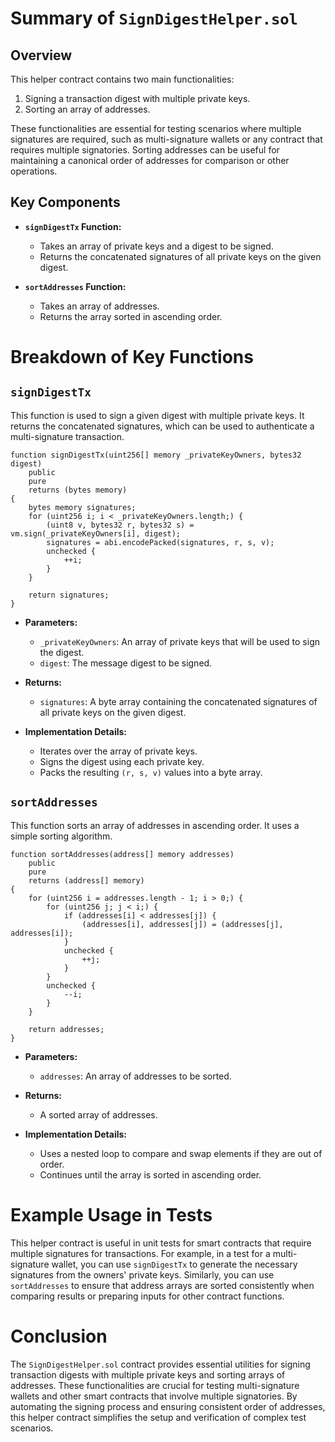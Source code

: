 # Summary of `SignDigestHelper.sol`

## Overview

This helper contract contains two main functionalities:

1. Signing a transaction digest with multiple private keys.
2. Sorting an array of addresses.

These functionalities are essential for testing scenarios where multiple signatures are required, such as multi-signature wallets or any contract that requires multiple signatories. Sorting addresses can be useful for maintaining a canonical order of addresses for comparison or other operations.

## Key Components

- **`signDigestTx` Function:**
  - Takes an array of private keys and a digest to be signed.
  - Returns the concatenated signatures of all private keys on the given digest.

- **`sortAddresses` Function:**
  - Takes an array of addresses.
  - Returns the array sorted in ascending order.

# Breakdown of Key Functions

## `signDigestTx`

This function is used to sign a given digest with multiple private keys. It returns the concatenated signatures, which can be used to authenticate a multi-signature transaction.

```solidity
function signDigestTx(uint256[] memory _privateKeyOwners, bytes32 digest)
    public
    pure
    returns (bytes memory)
{
    bytes memory signatures;
    for (uint256 i; i < _privateKeyOwners.length;) {
        (uint8 v, bytes32 r, bytes32 s) = vm.sign(_privateKeyOwners[i], digest);
        signatures = abi.encodePacked(signatures, r, s, v);
        unchecked {
            ++i;
        }
    }

    return signatures;
}
```

- **Parameters:**
  - `_privateKeyOwners`: An array of private keys that will be used to sign the digest.
  - `digest`: The message digest to be signed.

- **Returns:**
  - `signatures`: A byte array containing the concatenated signatures of all private keys on the given digest.

- **Implementation Details:**
  - Iterates over the array of private keys.
  - Signs the digest using each private key.
  - Packs the resulting `(r, s, v)` values into a byte array.

## `sortAddresses`

This function sorts an array of addresses in ascending order. It uses a simple sorting algorithm.

```solidity
function sortAddresses(address[] memory addresses)
    public
    pure
    returns (address[] memory)
{
    for (uint256 i = addresses.length - 1; i > 0;) {
        for (uint256 j; j < i;) {
            if (addresses[i] < addresses[j]) {
                (addresses[i], addresses[j]) = (addresses[j], addresses[i]);
            }
            unchecked {
                ++j;
            }
        }
        unchecked {
            --i;
        }
    }

    return addresses;
}
```

- **Parameters:**
  - `addresses`: An array of addresses to be sorted.

- **Returns:**
  - A sorted array of addresses.

- **Implementation Details:**
  - Uses a nested loop to compare and swap elements if they are out of order.
  - Continues until the array is sorted in ascending order.

# Example Usage in Tests

This helper contract is useful in unit tests for smart contracts that require multiple signatures for transactions. For example, in a test for a multi-signature wallet, you can use `signDigestTx` to generate the necessary signatures from the owners' private keys. Similarly, you can use `sortAddresses` to ensure that address arrays are sorted consistently when comparing results or preparing inputs for other contract functions.

# Conclusion

The `SignDigestHelper.sol` contract provides essential utilities for signing transaction digests with multiple private keys and sorting arrays of addresses. These functionalities are crucial for testing multi-signature wallets and other smart contracts that involve multiple signatories. By automating the signing process and ensuring consistent order of addresses, this helper contract simplifies the setup and verification of complex test scenarios.
